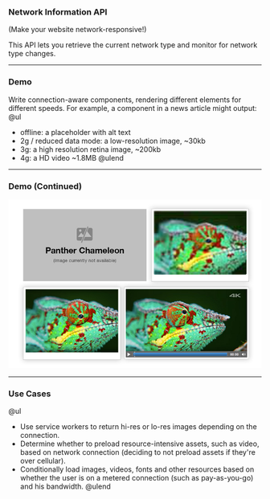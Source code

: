### Network Information API

(Make your website network-responsive!)

This API lets you retrieve the current network type and monitor for network type changes.

---

### Demo

Write connection-aware components, rendering different elements for different speeds. For example, a <Media /> component in a news article might output:
@ul
- offline: a placeholder with alt text
- 2g / reduced data mode: a low-resolution image, ~30kb
- 3g: a high resolution retina image, ~200kb
- 4g: a HD video ~1.8MB
@ulend

---

### Demo (Continued)

![Demo of Network Information API](template/img/network-information-demo.jpg)

---

### Use Cases

@ul
- Use service workers to return hi-res or lo-res images depending on the connection.
- Determine whether to preload resource-intensive assets, such as video, based on network connection (deciding to not preload assets if they're over cellular).
- Conditionally load images, videos, fonts and other resources based on whether the user is on a metered connection (such as pay-as-you-go) and his bandwidth.
@ulend
